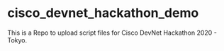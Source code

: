 # cisco_devnet_hackathon_demo
This is a Repo to upload script files for Cisco DevNet Hackathon 2020 - Tokyo.
